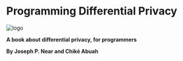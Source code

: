 # Programming Differential Privacy

<img src="images/logo.png" alt="logo" class="bg-dark" style="background: rgba(0,0,0,0);">

**A book about differential privacy, for programmers**

**By Joseph P. Near and Chiké Abuah**
